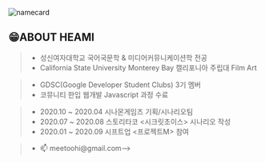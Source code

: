![namecard](https://user-images.githubusercontent.com/85826542/138541790-2760bc95-4c0d-4ae4-82a2-db4d1fac0af2.jpg)
<!--
### 🌱Developing developer🌱 <br/> 성장하는 FE 개발자 '조혜미'
<br/>


## 🏠My Page
👉 ww
<br/><br/>




## 🛠Skill Stack
<img src="https://img.shields.io/badge/HTML5-E34F26?style=flat-square&logo=HTML5&logoColor=white"/></a> 
<img src="https://img.shields.io/badge/CSS3-1572B6?style=flat-square&logo=CSS3&logoColor=white"/></a> 
<img src="https://img.shields.io/badge/JavaScript-F7DF1E?style=flat-square&logo=JavaScript&logoColor=white"/></a> 
<img src="https://img.shields.io/badge/React.js-20B2AA?style=flat-square&logo=react&logoColor=white"/></a>
<img src="https://img.shields.io/badge/Amazon AWS-232F3E?style=flat-square&logo=Amazon%20AWS&logoColor=white"/></a> </p> <br/>
<!--<img src="https://img.shields.io/badge/JSON-3DDC84?style=flat-square&logo=JSON&logoColor=white"/></a>
<img src="https://img.shields.io/badge/MongoDB-47A248?style=flat-square&logo=MongoDB&logoColor=white"/></a>  
<img src="https://img.shields.io/badge/MySQL-4479A1?style=flat-square&logo=MySQL&logoColor=white"/></a> 
<img src="https://img.shields.io/badge/c++-00599C?style=flat-square&logo=c%2B%2B&logoColor=white"/></a> -->

## 😁ABOUT HEAMI 

> - 성신여자대학교 국어국문학 & 미디어커뮤니케이션학 전공 
> - California State University Monterey Bay 캘리포니아 주립대 Film Art

> - GDSC(Google Developer Student Clubs) 3기 멤버
> - 코뮤니티 한입 웹개발 Javascript 과정 수료

> - 2020.10 ~ 2020.04 시나몬게임즈 기획/시나리오팀
> - 2020.07 ~ 2020.08 스토리타코 <시크릿초이스> 시나리오 작성
> - 2020.01 ~ 2020.09 시프트업 <프로젝트M> 참여

> - 📫 meetoohi@gmail.com-->
